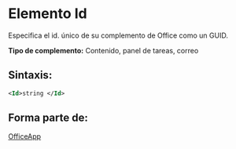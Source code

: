 
# Elemento Id
Especifica el id. único de su complemento de Office como un GUID.

 **Tipo de complemento:** Contenido, panel de tareas, correo


## Sintaxis:


```XML
<Id>string </Id>
```


## Forma parte de:

[OfficeApp](../../reference/manifest/officeapp.md)

